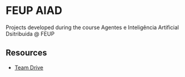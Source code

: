 # FEUP AIAD

Projects developed during the course Agentes e Inteligência Artificial Dsitribuida @ FEUP

## Resources

- [Team Drive](https://drive.google.com/drive/folders/1Z4QLBeB4iFgKwS5nouGoH9AsrinCxJ0K)
